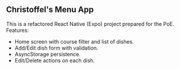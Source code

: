
Christoffel's Menu App
--------------------------------

This is a refactored React Native (Expo) project prepared for the PoE.
Features:
- Home screen with course filter and list of dishes.
- Add/Edit dish form with validation.
- AsyncStorage persistence.
- Edit/Delete actions on each dish.


